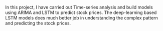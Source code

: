 In this project, I have carried out Time-series analysis and build models using ARIMA and LSTM to predict stock prices. The deep-learning based LSTM models does much better job in understanding the complex pattern and predicting the stock prices.
